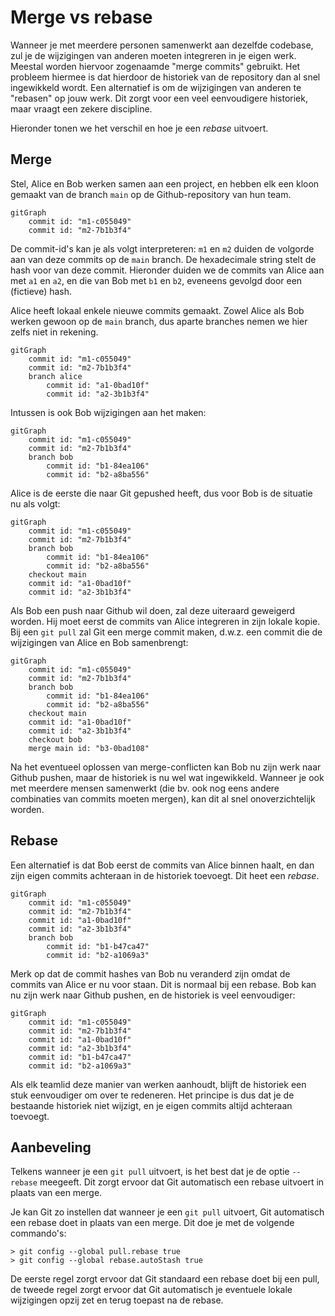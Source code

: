 # Merge vs rebase

Wanneer je met meerdere personen samenwerkt aan dezelfde codebase, zul je de wijzigingen van anderen moeten integreren in je eigen werk. Meestal worden hiervoor zogenaamde "merge commits" gebruikt. Het probleem hiermee is dat hierdoor de historiek van de repository dan al snel ingewikkeld wordt. Een alternatief is om de wijzigingen van anderen te "rebasen" op jouw werk. Dit zorgt voor een veel eenvoudigere historiek, maar vraagt een zekere discipline.

Hieronder tonen we het verschil en hoe je een *rebase* uitvoert.

## Merge

Stel, Alice en Bob werken samen aan een project, en hebben elk een kloon gemaakt van de branch `main` op de Github-repository van hun team.

```mermaid
gitGraph
    commit id: "m1-c055049"
    commit id: "m2-7b1b3f4"
```

De commit-id's kan je als volgt interpreteren: `m1` en `m2` duiden de volgorde aan van deze commits op de `main` branch. De hexadecimale string stelt de hash voor van deze commit. Hieronder duiden we de commits van Alice aan met `a1` en `a2`, en die van Bob met `b1` en `b2`, eveneens gevolgd door een (fictieve) hash.

Alice heeft lokaal enkele nieuwe commits gemaakt. Zowel Alice als Bob werken gewoon op de `main` branch, dus aparte branches nemen we hier zelfs niet in rekening.

```mermaid
gitGraph
    commit id: "m1-c055049"
    commit id: "m2-7b1b3f4"
    branch alice
        commit id: "a1-0bad10f"
        commit id: "a2-3b1b3f4"
```

Intussen is ook Bob wijzigingen aan het maken:

```mermaid
gitGraph
    commit id: "m1-c055049"
    commit id: "m2-7b1b3f4"
    branch bob
        commit id: "b1-84ea106"
        commit id: "b2-a8ba556"
```

Alice is de eerste die naar Git gepushed heeft, dus voor Bob is de situatie nu als volgt:

```mermaid
gitGraph
    commit id: "m1-c055049"
    commit id: "m2-7b1b3f4"
    branch bob
        commit id: "b1-84ea106"
        commit id: "b2-a8ba556"
    checkout main
    commit id: "a1-0bad10f"
    commit id: "a2-3b1b3f4"
```

Als Bob een push naar Github wil doen, zal deze uiteraard geweigerd worden. Hij moet eerst de commits van Alice integreren in zijn lokale kopie. Bij een `git pull` zal Git een merge commit maken, d.w.z. een commit die de wijzigingen van Alice en Bob samenbrengt:

```mermaid
gitGraph
    commit id: "m1-c055049"
    commit id: "m2-7b1b3f4"
    branch bob
        commit id: "b1-84ea106"
        commit id: "b2-a8ba556"
    checkout main
    commit id: "a1-0bad10f"
    commit id: "a2-3b1b3f4"
    checkout bob
    merge main id: "b3-0bad108"
```

Na het eventueel oplossen van merge-conflicten kan Bob nu zijn werk naar Github pushen, maar de historiek is nu wel wat ingewikkeld. Wanneer je ook met meerdere mensen samenwerkt (die bv. ook nog eens andere combinaties van commits moeten mergen), kan dit al snel onoverzichtelijk worden.

## Rebase

Een alternatief is dat Bob eerst de commits van Alice binnen haalt, en dan zijn eigen commits achteraan in de historiek toevoegt. Dit heet een *rebase*.

```mermaid
gitGraph
    commit id: "m1-c055049"
    commit id: "m2-7b1b3f4"
    commit id: "a1-0bad10f"
    commit id: "a2-3b1b3f4"
    branch bob
        commit id: "b1-b47ca47"
        commit id: "b2-a1069a3"
```

Merk op dat de commit hashes van Bob nu veranderd zijn omdat de commits van Alice er nu voor staan. Dit is normaal bij een rebase. Bob kan nu zijn werk naar Github pushen, en de historiek is veel eenvoudiger:

```mermaid
gitGraph
    commit id: "m1-c055049"
    commit id: "m2-7b1b3f4"
    commit id: "a1-0bad10f"
    commit id: "a2-3b1b3f4"
    commit id: "b1-b47ca47"
    commit id: "b2-a1069a3"
```

Als elk teamlid deze manier van werken aanhoudt, blijft de historiek een stuk eenvoudiger om over te redeneren. Het principe is dus dat je de bestaande historiek niet wijzigt, en je eigen commits altijd achteraan toevoegt.

## Aanbeveling

Telkens wanneer je een `git pull` uitvoert, is het best dat je de optie `--rebase` meegeeft. Dit zorgt ervoor dat Git automatisch een rebase uitvoert in plaats van een merge.

Je kan Git zo instellen dat wanneer je een `git pull` uitvoert, Git automatisch een rebase doet in plaats van een merge. Dit doe je met de volgende commando's:

```console
> git config --global pull.rebase true
> git config --global rebase.autoStash true
```

De eerste regel zorgt ervoor dat Git standaard een rebase doet bij een pull, de tweede regel zorgt ervoor dat Git automatisch je eventuele lokale wijzigingen opzij zet en terug toepast na de rebase.

